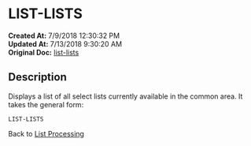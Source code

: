 # LIST-LISTS

**Created At:** 7/9/2018 12:30:32 PM  
**Updated At:** 7/13/2018 9:30:20 AM  
**Original Doc:** [list-lists](https://docs.jbase.com/47026-lists/list-lists)  


## Description 

Displays a list of all select lists currently available in the common area. It takes the general form:

```
LIST-LISTS
```



Back to [List Processing](325912-list-processing)
